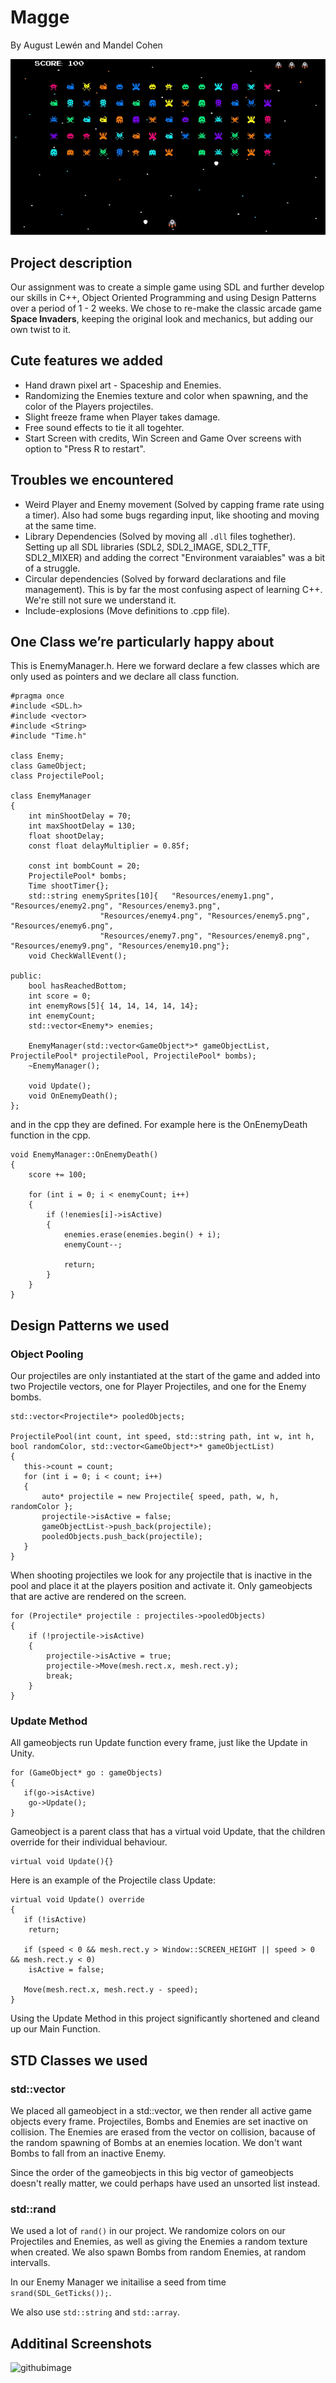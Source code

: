 # **Magge**
By August Lewén and Mandel Cohen

![](video.gif)


## Project description

Our assignment was to create a simple game using SDL and further develop our skills in C++, Object Oriented Programming and using Design Patterns over a period of 1 - 2 weeks. We chose to re-make the classic arcade game **Space Invaders**, keeping the original look and mechanics, but adding our own twist to it. 

## Cute features we added

* Hand drawn pixel art - Spaceship and Enemies.
* Randomizing the Enemies texture and color when spawning, and the color of the Players projectiles.
* Slight freeze frame when Player takes damage.
* Free sound effects to tie it all togehter.
* Start Screen with credits, Win Screen and Game Over screens with option to "Press R to restart".

## Troubles we encountered

* Weird Player and Enemy movement (Solved by capping frame rate using a timer). Also had some bugs regarding input, like shooting and moving at the same time.
* Library Dependencies (Solved by moving all ```.dll``` files toghether). Setting up all SDL libraries (SDL2, SDL2_IMAGE, SDL2_TTF, SDL2_MIXER) and adding the correct "Environment varaiables" was a bit of a struggle.
* Circular dependencies (Solved by forward declarations and file management). This is by far the most confusing aspect of learning C++. We're still not sure we understand it. 
* Include-explosions (Move definitions to .cpp file). 


## One Class we’re particularly happy about

This is EnemyManager.h. Here we forward declare a few classes which are only used as pointers and we declare all class function. 
```
#pragma once
#include <SDL.h>
#include <vector>
#include <String>
#include "Time.h"

class Enemy;
class GameObject;
class ProjectilePool;

class EnemyManager
{
	int minShootDelay = 70;
	int maxShootDelay = 130;
	float shootDelay;
	const float delayMultiplier = 0.85f;

	const int bombCount = 20;
	ProjectilePool* bombs;
	Time shootTimer{};
	std::string enemySprites[10]{	"Resources/enemy1.png", "Resources/enemy2.png", "Resources/enemy3.png",
					"Resources/enemy4.png", "Resources/enemy5.png", "Resources/enemy6.png",
					"Resources/enemy7.png", "Resources/enemy8.png", "Resources/enemy9.png", "Resources/enemy10.png"};
	void CheckWallEvent();

public:
	bool hasReachedBottom;
	int score = 0;
	int enemyRows[5]{ 14, 14, 14, 14, 14};
	int enemyCount;
	std::vector<Enemy*> enemies;

	EnemyManager(std::vector<GameObject*>* gameObjectList, ProjectilePool* projectilePool, ProjectilePool* bombs);
	~EnemyManager();

	void Update();
	void OnEnemyDeath();
};
```
and in the cpp they are defined. For example here is the OnEnemyDeath function in the cpp.
```
void EnemyManager::OnEnemyDeath()
{
	score += 100;
	
	for (int i = 0; i < enemyCount; i++)
	{
		if (!enemies[i]->isActive)
		{
			enemies.erase(enemies.begin() + i);
			enemyCount--;
	
			return;
		}
	}
}
```
## Design Patterns we used
### **Object Pooling**

Our projectiles are only instantiated at the start of the game and added into two Projectile vectors, one for Player Projectiles, and one for the Enemy bombs.
```
std::vector<Projectile*> pooledObjects;

ProjectilePool(int count, int speed, std::string path, int w, int h, bool randomColor, std::vector<GameObject*>* gameObjectList)
{
   this->count = count;
   for (int i = 0; i < count; i++)
   {
       auto* projectile = new Projectile{ speed, path, w, h, randomColor };
       projectile->isActive = false;
       gameObjectList->push_back(projectile);
       pooledObjects.push_back(projectile);
   }
}
```
When shooting projectiles we look for any projectile that is inactive in the pool and place it at the players position and activate it.
Only gameobjects that are active are rendered on the screen.
```
for (Projectile* projectile : projectiles->pooledObjects)
{
	if (!projectile->isActive)
	{
		projectile->isActive = true;
		projectile->Move(mesh.rect.x, mesh.rect.y);
		break;
	}
}
```

### **Update Method** 

All gameobjects run Update function every frame, just like the Update in Unity.
```
for (GameObject* go : gameObjects)
{
   if(go->isActive)
    go->Update();
}
```

Gameobject is a parent class that has a virtual void Update, that the children override for their individual behaviour.
```
virtual void Update(){}
```
Here is an example of the Projectile class Update:
```
virtual void Update() override
{
   if (!isActive)
    return;
   
   if (speed < 0 && mesh.rect.y > Window::SCREEN_HEIGHT || speed > 0 && mesh.rect.y < 0)
    isActive = false;
   
   Move(mesh.rect.x, mesh.rect.y - speed);
}
```

Using the Update Method in this project significantly shortened and cleand up our Main Function. 

## STD Classes we used

### std::vector

We placed all gameobject in a std::vector, we then render all active game objects every frame. Projectiles, Bombs and Enemies are set inactive on collision. The Enemies are erased from the vector on collision, bacause of the random spawning of Bombs at an enemies location. We don't want Bombs to fall from an inactive Enemy. 

Since the order of the gameobjects in this big vector of gameobjects doesn't really matter, we could perhaps have used an unsorted list instead. 

### std::rand

We used a lot of ```rand()``` in our project. We randomize colors on our Projectiles and Enemies, as well as giving the Enemies a random texture when created. We also spawn Bombs from random Enemies, at random intervalls. 

In our Enemy Manager we initailise a seed from time ```srand(SDL_GetTicks());```.

We also use ```std::string``` and ```std::array```. 

## Additinal Screenshots
![githubimage](https://github.com/forsbergsskola-se/gp23-203-opengl-game-magge/assets/70960870/7ab8d522-51dd-4fca-834d-a80171b45ff0)

